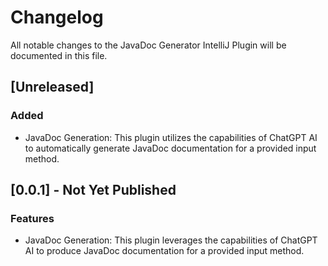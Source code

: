 # Changelog

All notable changes to the JavaDoc Generator IntelliJ Plugin will be documented in this file.

## [Unreleased]

### Added

- JavaDoc Generation: This plugin utilizes the capabilities of ChatGPT AI to automatically generate JavaDoc
  documentation for a provided input method.

## [0.0.1] - Not Yet Published

### Features

- JavaDoc Generation: This plugin leverages the capabilities of ChatGPT AI to produce JavaDoc documentation for a
  provided input method.

